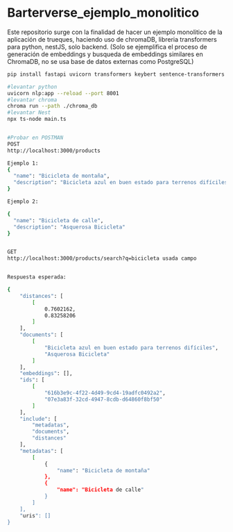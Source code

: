 # Barterverse_ejemplo_monolitico
Este repositorio surge con la finalidad de hacer un ejemplo monolitico de la aplicación de trueques, haciendo uso de chromaDB, libreria transformers para python, nestJS, solo backend.
(Solo se ejemplifica el proceso de generación de embeddings y busqueda de embeddings similares en ChromaDB, no se usa base de datos externas como PostgreSQL)

```bash
pip install fastapi uvicorn transformers keybert sentence-transformers chromadb

#levantar python
uvicorn nlp:app --reload --port 8001
#levantar chroma
chroma run --path ./chroma_db
#levantar Nest
npx ts-node main.ts


#Probar en POSTMAN
POST
http://localhost:3000/products

Ejemplo 1:
{
  "name": "Bicicleta de montaña",
  "description": "Bicicleta azul en buen estado para terrenos difíciles"
}

Ejemplo 2:

{
  "name": "Bicicleta de calle",
  "description": "Asquerosa Bicicleta"
}


GET
http://localhost:3000/products/search?q=bicicleta usada campo


Respuesta esperada:

{
    "distances": [
        [
            0.7602162,
            0.83258206
        ]
    ],
    "documents": [
        [
            "Bicicleta azul en buen estado para terrenos difíciles",
            "Asquerosa Bicicleta"
        ]
    ],
    "embeddings": [],
    "ids": [
        [
            "616b3e9c-4f22-4d49-9cd4-19adfc0492a2",
            "07e3a83f-32cd-4947-8cdb-d64860f8bf50"
        ]
    ],
    "include": [
        "metadatas",
        "documents",
        "distances"
    ],
    "metadatas": [
        [
            {
                "name": "Bicicleta de montaña"
            },
            {
                "name": "Bicicleta de calle"
            }
        ]
    ],
    "uris": []
}

